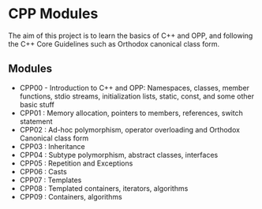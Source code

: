 # CPP Modules

The aim of this project is to learn the basics of C++ and OPP, and following the C++ Core Guidelines such as Orthodox canonical class form.

## Modules
- CPP00 - Introduction to C++ and OPP: Namespaces, classes, member functions, stdio streams, initialization lists, static, const, and some other basic stuff
- CPP01 : Memory allocation, pointers to members, references, switch statement
- CPP02 : Ad-hoc polymorphism, operator overloading and Orthodox Canonical class form
- CPP03 : Inheritance
- CPP04 : Subtype polymorphism, abstract classes, interfaces
- CPP05 : Repetition and Exceptions
- CPP06 : Casts
- CPP07 : Templates
- CPP08 : Templated containers, iterators, algorithms
- CPP09 : Containers, algorithms
